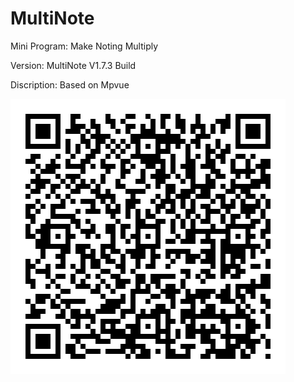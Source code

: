 # MultiNote
Mini Program: Make Noting Multiply

Version: MultiNote V1.7.3 Build

Discription: Based on Mpvue

![](https://github.com/iClassic-Live/MultiNote-V/blob/master/static/images/MultiNote%20Trail%20Version.jpg?raw=true)